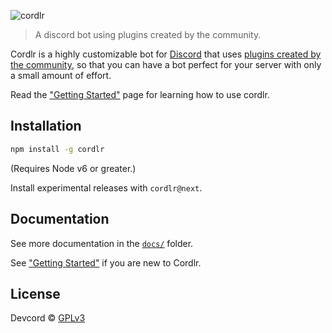 ![cordlr](http://i.imgur.com/c8nEvPi.jpg)

> A discord bot using plugins created by the community.

Cordlr is a highly customizable bot for [Discord](https://discordapp.com/) that uses [plugins created by the community](https://npmjs.com/browse/keywords/cordlr), so that you can have a bot perfect for your server with only a small amount of effort.

Read the ["Getting Started"](docs/getting-started.md) page for learning how to use cordlr.

## Installation

```sh
npm install -g cordlr
```
(Requires Node v6 or greater.)

Install experimental releases with `cordlr@next`.

## Documentation

See more documentation in the [`docs/`](docs/) folder.

See ["Getting Started"](docs/getting-started.md) if you are new to Cordlr.

## License
Devcord © [GPLv3](LICENSE)

